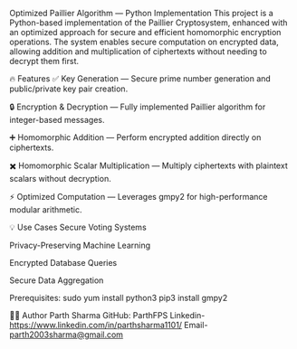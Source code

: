 Optimized Paillier Algorithm — Python Implementation
This project is a Python-based implementation of the Paillier Cryptosystem, enhanced with an optimized approach for secure and efficient homomorphic encryption operations. The system enables secure computation on encrypted data, allowing addition and multiplication of ciphertexts without needing to decrypt them first.

🔥 Features
✅ Key Generation — Secure prime number generation and public/private key pair creation.

🔒 Encryption & Decryption — Fully implemented Paillier algorithm for integer-based messages.

➕ Homomorphic Addition — Perform encrypted addition directly on ciphertexts.

✖️ Homomorphic Scalar Multiplication — Multiply ciphertexts with plaintext scalars without decryption.

⚡ Optimized Computation — Leverages gmpy2 for high-performance modular arithmetic.

💡 Use Cases
Secure Voting Systems

Privacy-Preserving Machine Learning

Encrypted Database Queries

Secure Data Aggregation

Prerequisites:
sudo yum install python3
pip3 install gmpy2

🧑‍💻 Author
Parth Sharma
GitHub: ParthFPS
Linkedin- https://www.linkedin.com/in/parthsharma1101/
Email- parth2003sharma@gmail.com
